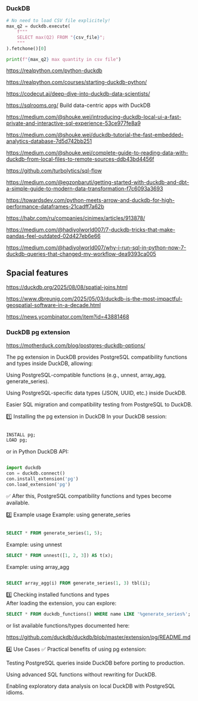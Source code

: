 ### DuckDB
```python
# No need to load CSV file explicitely!
max_q2 = duckdb.execute(
    f"""
    SELECT max(Q2) FROM "{csv_file}";
    """
).fetchone()[0]

print(f"{max_q2} max quantity in csv file")
```

https://realpython.com/python-duckdb

https://realpython.com/courses/starting-duckdb-python/

https://codecut.ai/deep-dive-into-duckdb-data-scientists/

https://sqlrooms.org/ Build data-centric apps with DuckDB

https://medium.com/@shouke.wei/introducing-duckdb-local-ui-a-fast-private-and-interactive-sql-experience-53ce977fe8a9

https://medium.com/@shouke.wei/duckdb-tutorial-the-fast-embedded-analytics-database-7d5d742bb251

https://medium.com/@shouke.wei/complete-guide-to-reading-data-with-duckdb-from-local-files-to-remote-sources-ddb43bd4456f


https://github.com/turbolytics/sql-flow

https://medium.com/@egzonbaruti/getting-started-with-duckdb-and-dbt-a-simple-guide-to-modern-data-transformation-f7c6093a3693

https://towardsdev.com/python-meets-arrow-and-duckdb-for-high-performance-dataframes-21cadff7a62b

https://habr.com/ru/companies/cinimex/articles/913878/

https://medium.com/@hadiyolworld007/7-duckdb-tricks-that-make-pandas-feel-outdated-02d427eb6e66

https://medium.com/@hadiyolworld007/why-i-run-sql-in-python-now-7-duckdb-queries-that-changed-my-workflow-dea9393ca005

## Spacial features
https://duckdb.org/2025/08/08/spatial-joins.html

https://www.dbreunig.com/2025/05/03/duckdb-is-the-most-impactful-geospatial-software-in-a-decade.html

https://news.ycombinator.com/item?id=43881468

###   DuckDB pg extension

<https://motherduck.com/blog/postgres-duckdb-options/>

The pg extension in DuckDB provides PostgreSQL compatibility functions and types inside DuckDB, allowing:

Using PostgreSQL-compatible functions (e.g., unnest, array_agg, generate_series).

Using PostgreSQL-specific data types (JSON, UUID, etc.) inside DuckDB.

Easier SQL migration and compatibility testing from PostgreSQL to DuckDB.

1️⃣ Installing the pg extension in DuckDB
In your DuckDB session:

```sql

INSTALL pg;
LOAD pg;
```
or in Python DuckDB API:

```python

import duckdb
con = duckdb.connect()
con.install_extension('pg')
con.load_extension('pg')
```
✅ After this, PostgreSQL compatibility functions and types become available.

2️⃣ Example usage
Example: using generate_series
```sql

SELECT * FROM generate_series(1, 5);
```
Example: using unnest
```sql
SELECT * FROM unnest([1, 2, 3]) AS t(x);
```
Example: using array_agg
```sql

SELECT array_agg(i) FROM generate_series(1, 3) tbl(i);
```
3️⃣ Checking installed functions and types  
After loading the extension, you can explore:

```sql
SELECT * FROM duckdb_functions() WHERE name LIKE '%generate_series%';
```
or list available functions/types documented here:

<https://github.com/duckdb/duckdb/blob/master/extension/pg/README.md>


4️⃣ Use Cases
✅ Practical benefits of using pg extension:

Testing PostgreSQL queries inside DuckDB before porting to production.

Using advanced SQL functions without rewriting for DuckDB.

Enabling exploratory data analysis on local DuckDB with PostgreSQL idioms.


